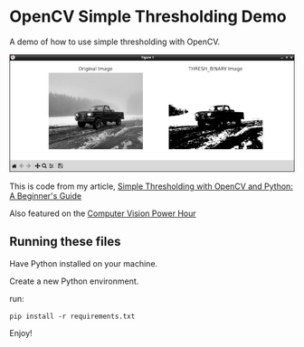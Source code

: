 # OpenCV Simple Thresholding Demo

A demo of how to use simple thresholding with OpenCV. 

![Applying Thresholding to Images in OpenCV](simple-thresholding.png)

This is code from my article, [Simple Thresholding with OpenCV and Python: A Beginner's Guide](https://www.jeremymorgan.com/tutorials/opencv/simple-thresholding/)


Also featured on the [Computer Vision Power Hour](https://www.twitch.tv/jeremymorgan/schedule?vodID=1773385086)

## Running these files

Have Python installed on your machine.

Create a new Python environment.

run:

```
pip install -r requirements.txt
```

Enjoy!